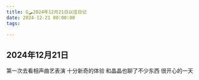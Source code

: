 ```yaml
---
title: G🛹2024年12月21日以往日记
date: 2024-12-21 00:00:00
tags:

---
```


## 2024年12月21日
第一次去看相声曲艺表演
十分新奇的体验
和晶晶也聊了不少东西
很开心的一天